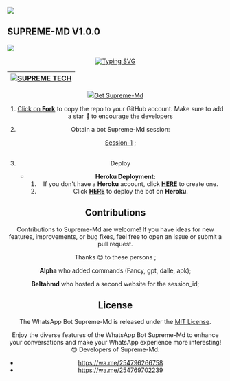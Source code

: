 <a><img src='https://i.imgur.com/LyHic3i.gif'/></a>
## SUPREME-MD V1.0.0 
<a><img src='https://i.imgur.com/LyHic3i.gif'/></a>

<div align="center">
<a href="https://git.io/typing-svg"><img src="https://readme-typing-svg.demolab.com?font=Black+Ops+One&size=50&pause=1000&color=1BAFBAFF&center=true&width=910&height=100&lines=SUPREME+MD;A+WHATSAPP+BOT;CREATED+BY+SUPREME+TECH" alt="Typing SVG" /></a>
  </p>
<div align="center">

| [![SUPREME TECH](https://telegra.ph/file/201479b521f3c8c245147.jpg?lenght=50width=50)](https://github.com/Sepreme-Md)|
|----|

<p align="center">
  <a href="#"><img src="http://readme-typing-svg.herokuapp.com?



## Get Supreme-Md


1. Click on **[Fork](https://github.com/Supreme-Tech-Kenya/Supreme-Md/fork)** to copy the repo to your GitHub account. Make sure to add a star 🌟 to encourage the developers

3. Obtain a bot Supreme-Md session: 

   [Session-1](https://supresession-c8207054b6c5.herokuapp.com/) ; <br><br>


4. Deploy
   - **Heroku Deployment:**
     1. If you don't have a **Heroku** account, click [**HERE**](https://id.heroku.com/login) to create one.
     2. Click [**HERE**](https://dashboard.heroku.com/new?template=https://github.com/Supreme-Tech-Kenya/Supreme-Md) to deploy the bot on **Heroku**.

## Contributions

Contributions to Supreme-Md are welcome! If you have ideas for new features, improvements, or bug fixes, feel free to open an issue or submit a pull request. <br>

   Thanks 😊 to these persons ;

   **Alpha** who added commands (Fancy, gpt, dalle, apk); <br>

   **Beltahmd** who hosted a second website for the session_id;

## License

The WhatsApp Bot Supreme-Md is released under the [MIT License](https://opensource.org/licenses/MIT).

Enjoy the diverse features of the WhatsApp Bot Supreme-Md to enhance your conversations and make your WhatsApp experience more interesting!
😎 Developers of Supreme-Md:

- https://wa.me/254796266758
- https://wa.me/254769702239 

